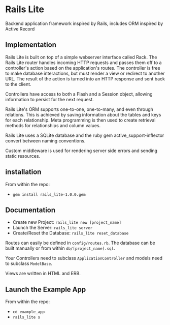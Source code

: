 # Rails Lite

Backend application framework inspired by Rails, includes ORM inspired by Active Record

## Implementation

Rails Lite is built on top of a simple webserver interface called Rack. The Rails Lite router handles incoming HTTP requests and passes them off to a controller's action based on the application's routes. The controller is free to make database interactions, but must render a view or redirect to another URL. The result of the action is turned into an HTTP response and sent back to the client.

Controllers have access to both a Flash and a Session object, allowing information to persist for the next request.

Rails Lite's ORM supports one-to-one, one-to-many, and even through relations. This is achieved by saving information about the tables and keys for each relationship. Meta programming is then used to create retrieval methods for relationships and column values.

Rails Lite uses a SQLite database and the ruby gem active_support-inflector convert between naming conventions.

 Custom middleware is used for rendering server side errors and sending static resources.

## installation
From within the repo:
* `gem install rails_lite-1.0.0.gem`

## Documentation
* Create new Project: `rails_lite new [project_name]`
* Launch the Server: `rails_lite server`
* Create/Reset the Database: `rails_lite reset_database`

 Routes can easily be defined in `config/routes.rb`. The database can be built manually or from within `db/[project_name].sql`.

 Your Controllers need to subclass `ApplicationController` and models need to subclass `ModelBase`.

 Views are written in HTML and ERB.

## Launch the Example App
From within the repo:
* `cd example_app`
* `rails_lite s`
